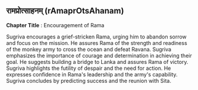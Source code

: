 ## रामप्रोत्साहनम् (rAmaprOtsAhanam)
**Chapter Title** : Encouragement of Rama

Sugriva encourages a grief-stricken Rama, urging him to abandon sorrow and focus on the mission. He assures Rama of the strength and readiness of the monkey army to cross the ocean and defeat Ravana. Sugriva emphasizes the importance of courage and determination in achieving their goal. He suggests building a bridge to Lanka and assures Rama of victory. Sugriva highlights the futility of despair and the need for action. He expresses confidence in Rama's leadership and the army's capability. Sugriva concludes by predicting success and the reunion with Sita.